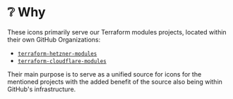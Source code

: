 # ❔ Why

These icons primarily serve our Terraform modules projects, located within their own GitHub Organizations:

* [`terraform-hetzner-modules`](https://github.com/terraform-hetzner-modules)
* [`terraform-cloudflare-modules`](https://github.com/terraform-cloudflare-modules)

Their main purpose is to serve as a unified source for icons for the mentioned projects with the added benefit of the source also being
within GitHub's infrastructure.
